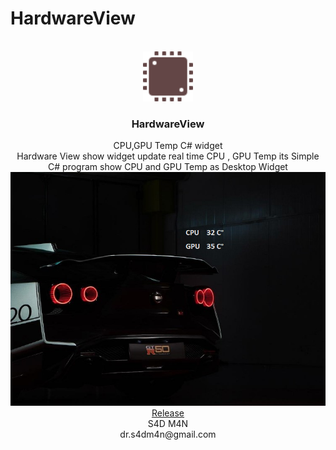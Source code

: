 ﻿# HardwareView
<br />
<div align="center">
  <a href="https://github.com/s4dm4nx/HardwareView">
    <img src="Screenshot/logo.png" alt="Logo" width="80" height="80">
  </a>

  <h3 align="center">HardwareView</h3>

  <p>
    CPU,GPU Temp C# widget 
    <br />
    Hardware View show widget update real time CPU , GPU Temp
    its  Simple C# program show CPU and GPU Temp as Desktop Widget 
    <br />
    <img src="Screenshot/Screenshot_1.png"  >
    <br />
    <a href="https://github.com/s4dm4nx/HardwareView/releases/tag/hardwareview" >Release</a>
    <br />
    S4D M4N
    <br />
    dr.s4dm4n@gmail.com
  </p>
</div>
